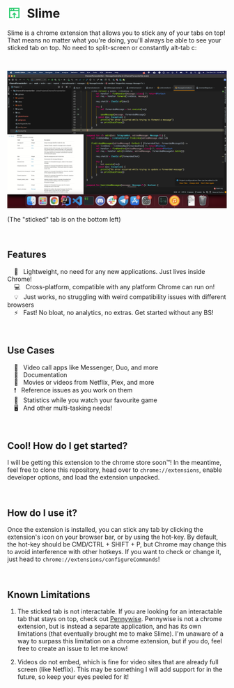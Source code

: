 # <img align="left" src="icons/icon32.png"> &nbsp; Slime

Slime is a chrome extension that allows you to stick any of your tabs on top! That means no matter what you're doing, you'll always be able to see your sticked tab on top. No need to split-screen or constantly alt-tab c:

<br/>

![Demo image](demo.png)

(The "sticked" tab is on the bottom left)

<br/>

## Features

&nbsp;&nbsp;&nbsp; 🍃 &nbsp; Lightweight, no need for any new applications. Just lives inside Chrome! \
&nbsp;&nbsp;&nbsp; 💻 &nbsp; Cross-platform, compatible with any platform Chrome can run on! \
&nbsp;&nbsp;&nbsp; 💡 &nbsp; Just works, no struggling with weird compatibility issues with different browsers \
&nbsp;&nbsp;&nbsp; ⚡️  &nbsp; Fast! No bloat, no analytics, no extras. Get started without any BS!

<br/>

## Use Cases

&nbsp;&nbsp;&nbsp; 📸 &nbsp; Video call apps like Messenger, Duo, and more \
&nbsp;&nbsp;&nbsp; 📘 &nbsp; Documentation \
&nbsp;&nbsp;&nbsp; 🎥 &nbsp; Movies or videos from Netflix, Plex, and more \
&nbsp;&nbsp;&nbsp; ❗️ &nbsp; Reference issues as you work on them \
&nbsp;&nbsp;&nbsp; 💪 &nbsp; Statistics while you watch your favourite game \
&nbsp;&nbsp;&nbsp; 🖥 &nbsp; And other multi-tasking needs!

<br/>

## Cool! How do I get started?

I will be getting this extension to the chrome store soon™️! In the meantime, feel free to clone this repository, head over to `chrome://extensions`, enable developer options, and load the extension unpacked. 

<br/>

## How do I use it?

Once the extension is installed, you can stick any tab by clicking the extension's icon on your browser bar, or by using the hot-key. By default, the hot-key should be CMD/CTRL + SHIFT + P, but Chrome may change this to avoid interference with other hotkeys. If you want to check or change it, just head to `chrome://extensions/configureCommands`!

<br/>

## Known Limitations

1. The sticked tab is not interactable. If you are looking for an interactable tab that stays on top, check out [Pennywise](https://github.com/kamranahmedse/pennywise). Pennywise is not a chrome extension, but is instead a separate application, and has its own limitations (that eventually brought me to make Slime). I'm unaware of a way to surpass this limitation on a chrome extension, but if you do, feel free to create an issue to let me know!

2. Videos do not embed, which is fine for video sites that are already full screen (like Netflix). This may be something I will add support for in the future, so keep your eyes peeled for it!